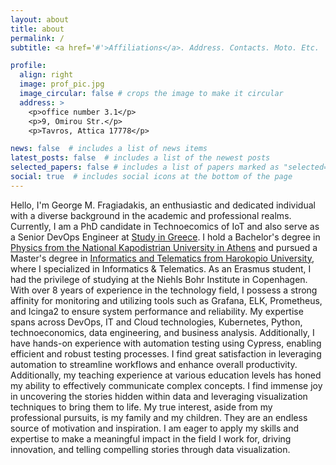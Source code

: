 ```yaml
---
layout: about
title: about
permalink: /
subtitle: <a href='#'>Affiliations</a>. Address. Contacts. Moto. Etc.

profile:
  align: right
  image: prof_pic.jpg
  image_circular: false # crops the image to make it circular
  address: >
    <p>office number 3.1</p>
    <p>9, Omirou Str.</p>
    <p>Tavros, Attica 17778</p>

news: false  # includes a list of news items
latest_posts: false  # includes a list of the newest posts
selected_papers: false # includes a list of papers marked as "selected={true}"
social: true  # includes social icons at the bottom of the page
---
```


Hello, I'm George M. Fragiadakis, an enthusiastic and dedicated individual with a diverse background in the academic and professional realms. Currently, I am a PhD candidate in Technoecomics of IoT and also serve as a Senior DevOps Engineer at <a href="https://studyingreece.edu.gr/study-in-greece/">Study in Greece</a>. I hold a Bachelor's degree in <a href="https://en.phys.uoa.gr/">Physics from the National Kapodistrian University in Athens</a> and pursued a Master's degree in <a href="https://www.dit.hua.gr/index.php/en/" >Informatics and Telematics from Harokopio University</a>, where I specialized in Informatics & Telematics. As an Erasmus student, I had the privilege of studying at the Niehls Bohr Institute in Copenhagen. With over 8 years of experience in the technology field,  I possess a strong affinity for monitoring and utilizing tools such as Grafana, ELK, Prometheus, and Icinga2 to ensure system performance and reliability. My expertise spans across DevOps, IT and Cloud technologies, Kubernetes, Python, technoeconomics, data engineering, and business analysis. Additionally, I have hands-on experience with automation testing using Cypress, enabling efficient and robust testing processes. I find great satisfaction in leveraging automation to streamline workflows and enhance overall productivity. Additionally, my teaching experience at various education levels has honed my ability to effectively communicate complex concepts. I find immense joy in uncovering the stories hidden within data and leveraging visualization techniques to bring them to life. My true interest, aside from my professional pursuits, is my family and my children. They are an endless source of motivation and inspiration. I am eager to apply my skills and expertise to make a meaningful impact in the field I work for, driving innovation, and telling compelling stories through data visualization.



<!-- 
Write your biography here. Tell the world about yourself. Link to your favorite [subreddit](http://reddit.com). You can put a picture in, too. The code is already in, just name your picture `prof_pic.jpg` and put it in the `img/` folder.

Put your address / P.O. box / other info right below your picture. You can also disable any of these elements by editing `profile` property of the YAML header of your `_pages/about.md`. Edit `_bibliography/papers.bib` and Jekyll will render your [publications page](/al-folio/publications/) automatically.

Link to your social media connections, too. This theme is set up to use [Font Awesome icons](http://fortawesome.github.io/Font-Awesome/) and [Academicons](https://jpswalsh.github.io/academicons/), like the ones below. Add your Facebook, Twitter, LinkedIn, Google Scholar, or just disable all of them. -->
